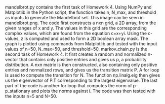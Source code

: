 mandelbrot.py contains the first task of Homework 4. Using NumPy and Matplotlib in the Python script, the function takes n, N_max, and threshold as inputs to generate the Mandelbrot set. This image can be seen in mandelbrot.png. The code first constructs a nxn grid, a 2D array, from the given ranges of x and y. The values in this grid are the corresponding complex values, which are found from the equation c=x+yi. Using the c-values, z is computed and used to form a 2D boolean array mask. The graph is plotted using commands from Matplotlib and tested with the input values of n=50, N_max=50, and threshold=50. markov_chain.py is the second task of Homework 4. It first creates a random and normalized n-vector that contains only positive entries and gives us p, a probability distribution. A nxn matrix is then constructed, also containing only positive entries and normalized rows, and gives us the transition matrix P. A for loop is used to compute the transition for N. The function np.linalg.eig then gives us the eigenvector of P.T corresponding to the largest eigenvalue. The last part of the code is another for loop that computes the norm of p-p_stationary and plots the norms against i. The code was then tested with the inputs n=5 and N=50.
